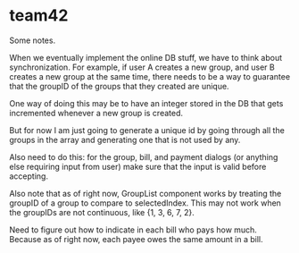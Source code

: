 # team42

Some notes.

When we eventually implement the online DB stuff, we have to think about synchronization. For example, if user A creates a new group, and user B creates a new group at the same time, there needs to be a way to guarantee that the groupID of the groups that they created are unique. 

One way of doing this may be to have an integer stored in the DB that gets incremented whenever a new group is created. 

But for now I am just going to generate a unique id by going through all the groups in the array and generating one that is not used by any.


Also need to do this: for the group, bill, and payment dialogs (or anything else requiring input from user) make sure that the input is valid before accepting.

Also note that as of right now, GroupList component works by treating the groupID of a group to compare to selectedIndex. This may not work when the groupIDs are not continuous, like {1, 3, 6, 7, 2}.

Need to figure out how to indicate in each bill who pays how much. Because as of right now, each payee owes the same amount in a bill.
